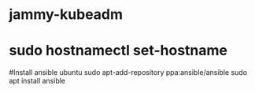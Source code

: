 # jammy-kubeadm

# sudo hostnamectl set-hostname

#Install ansible ubuntu
sudo apt-add-repository ppa:ansible/ansible
sudo apt install ansible
